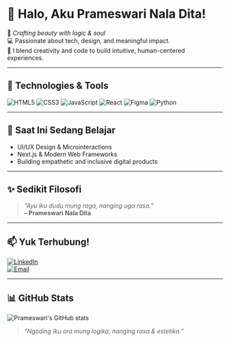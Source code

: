# 👋 Halo, Aku Prameswari Nala Dita!

🌸 _Crafting beauty with logic & soul_  
💻 Passionate about tech, design, and meaningful impact.  
🎨 I blend creativity and code to build intuitive, human-centered experiences.

---

## 🔧 Technologies & Tools

![HTML5](https://img.shields.io/badge/-HTML5-E34F26?logo=html5&logoColor=white)
![CSS3](https://img.shields.io/badge/-CSS3-1572B6?logo=css3&logoColor=white)
![JavaScript](https://img.shields.io/badge/-JavaScript-F7DF1E?logo=javascript&logoColor=black)
![React](https://img.shields.io/badge/-React-61DAFB?logo=react&logoColor=black)
![Figma](https://img.shields.io/badge/-Figma-F24E1E?logo=figma&logoColor=white)
![Python](https://img.shields.io/badge/-Python-3776AB?logo=python&logoColor=white)

---

## 🌱 Saat Ini Sedang Belajar

- UI/UX Design & Microinteractions  
- Next.js & Modern Web Frameworks  
- Building empathetic and inclusive digital products  

---

## ✨ Sedikit Filosofi

> _“Ayu iku dudu mung raga, nanging uga rasa.”_  
> **– Prameswari Nala Dita**

---

## 📫 Yuk Terhubung!

[![LinkedIn](https://img.shields.io/badge/-LinkedIn-0077B5?logo=linkedin&logoColor=white)](https://linkedin.com/in/prameswari-nala-dita)  
[![Email](https://img.shields.io/badge/-Email-D14836?logo=gmail&logoColor=white)](mailto:prameswarinaladita@hotmail.com)

---

## 📊 GitHub Stats

![Prameswari's GitHub stats](https://github-readme-stats.vercel.app/api?username=prameswarinaladita&show_icons=true&theme=radical)

> _“Ngoding iku ora mung logika, nanging rasa & estetika.”_
